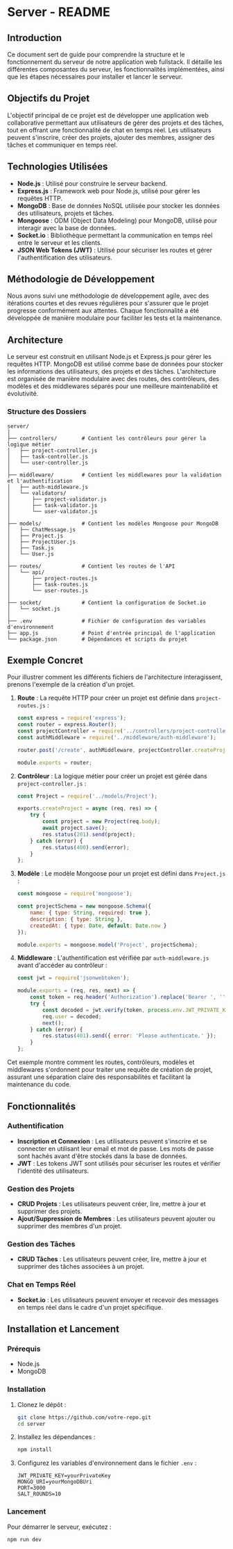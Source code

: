 # Server - README
## Introduction

Ce document sert de guide pour comprendre la structure et le fonctionnement du serveur de notre application web fullstack. Il détaille les différentes composantes du serveur, les fonctionnalités implémentées, ainsi que les étapes nécessaires pour installer et lancer le serveur.

## Objectifs du Projet

L'objectif principal de ce projet est de développer une application web collaborative permettant aux utilisateurs de gérer des projets et des tâches, tout en offrant une fonctionnalité de chat en temps réel. Les utilisateurs peuvent s'inscrire, créer des projets, ajouter des membres, assigner des tâches et communiquer en temps réel.

## Technologies Utilisées

- **Node.js** : Utilisé pour construire le serveur backend.
- **Express.js** : Framework web pour Node.js, utilisé pour gérer les requêtes HTTP.
- **MongoDB** : Base de données NoSQL utilisée pour stocker les données des utilisateurs, projets et tâches.
- **Mongoose** : ODM (Object Data Modeling) pour MongoDB, utilisé pour interagir avec la base de données.
- **Socket.io** : Bibliothèque permettant la communication en temps réel entre le serveur et les clients.
- **JSON Web Tokens (JWT)** : Utilisé pour sécuriser les routes et gérer l'authentification des utilisateurs.

## Méthodologie de Développement

Nous avons suivi une méthodologie de développement agile, avec des itérations courtes et des revues régulières pour s'assurer que le projet progresse conformément aux attentes. Chaque fonctionnalité a été développée de manière modulaire pour faciliter les tests et la maintenance.

## Architecture

Le serveur est construit en utilisant Node.js et Express.js pour gérer les requêtes HTTP. MongoDB est utilisé comme base de données pour stocker les informations des utilisateurs, des projets et des tâches. L'architecture est organisée de manière modulaire avec des routes, des contrôleurs, des modèles et des middlewares séparés pour une meilleure maintenabilité et évolutivité.

### Structure des Dossiers

```
server/
│
├── controllers/        # Contient les contrôleurs pour gérer la logique métier
│   ├── project-controller.js
│   ├── task-controller.js
│   └── user-controller.js
│
├── middleware/         # Contient les middlewares pour la validation et l'authentification
│   ├── auth-middleware.js
│   └── validators/
│       ├── project-validator.js
│       ├── task-validator.js
│       └── user-validator.js
│
├── models/             # Contient les modèles Mongoose pour MongoDB
│   ├── ChatMessage.js
│   ├── Project.js
│   ├── ProjectUser.js
│   ├── Task.js
│   └── User.js
│
├── routes/             # Contient les routes de l'API
│   └── api/
│       ├── project-routes.js
│       ├── task-routes.js
│       └── user-routes.js
│
├── socket/             # Contient la configuration de Socket.io
│   └── socket.js
│
├── .env                # Fichier de configuration des variables d'environnement
├── app.js              # Point d'entrée principal de l'application
└── package.json        # Dépendances et scripts du projet
```
## Exemple Concret

Pour illustrer comment les différents fichiers de l'architecture interagissent, prenons l'exemple de la création d'un projet.

1. **Route** : La requête HTTP pour créer un projet est définie dans `project-routes.js` :
    ```js
    const express = require('express');
    const router = express.Router();
    const projectController = require('../controllers/project-controller');
    const authMiddleware = require('../middleware/auth-middleware');

    router.post('/create', authMiddleware, projectController.createProject);

    module.exports = router;
    ```

2. **Contrôleur** : La logique métier pour créer un projet est gérée dans `project-controller.js` :
    ```js
    const Project = require('../models/Project');

    exports.createProject = async (req, res) => {
        try {
            const project = new Project(req.body);
            await project.save();
            res.status(201).send(project);
        } catch (error) {
            res.status(400).send(error);
        }
    };
    ```

3. **Modèle** : Le modèle Mongoose pour un projet est défini dans `Project.js` :
    ```js
    const mongoose = require('mongoose');

    const projectSchema = new mongoose.Schema({
        name: { type: String, required: true },
        description: { type: String },
        createdAt: { type: Date, default: Date.now }
    });

    module.exports = mongoose.model('Project', projectSchema);
    ```

4. **Middleware** : L'authentification est vérifiée par `auth-middleware.js` avant d'accéder au contrôleur :
    ```js
    const jwt = require('jsonwebtoken');

    module.exports = (req, res, next) => {
        const token = req.header('Authorization').replace('Bearer ', '');
        try {
            const decoded = jwt.verify(token, process.env.JWT_PRIVATE_KEY);
            req.user = decoded;
            next();
        } catch (error) {
            res.status(401).send({ error: 'Please authenticate.' });
        }
    };
    ```

Cet exemple montre comment les routes, contrôleurs, modèles et middlewares s'ordonnent pour traiter une requête de création de projet, assurant une séparation claire des responsabilités et facilitant la maintenance du code.
## Fonctionnalités

### Authentification

- **Inscription et Connexion** : Les utilisateurs peuvent s'inscrire et se connecter en utilisant leur email et mot de passe. Les mots de passe sont hachés avant d'être stockés dans la base de données.
- **JWT** : Les tokens JWT sont utilisés pour sécuriser les routes et vérifier l'identité des utilisateurs.

### Gestion des Projets

- **CRUD Projets** : Les utilisateurs peuvent créer, lire, mettre à jour et supprimer des projets.
- **Ajout/Suppression de Membres** : Les utilisateurs peuvent ajouter ou supprimer des membres d'un projet.

### Gestion des Tâches

- **CRUD Tâches** : Les utilisateurs peuvent créer, lire, mettre à jour et supprimer des tâches associées à un projet.

### Chat en Temps Réel

- **Socket.io** : Les utilisateurs peuvent envoyer et recevoir des messages en temps réel dans le cadre d'un projet spécifique.

## Installation et Lancement

### Prérequis

- Node.js
- MongoDB

### Installation

1. Clonez le dépôt :
    ```sh
    git clone https://github.com/votre-repo.git
    cd server
    ```

2. Installez les dépendances :
    ```sh
    npm install
    ```

3. Configurez les variables d'environnement dans le fichier `.env` :
    ```env
    JWT_PRIVATE_KEY=yourPrivateKey
    MONGO_URI=yourMongoDBUri
    PORT=3000
    SALT_ROUNDS=10
    ```

### Lancement

Pour démarrer le serveur, exécutez :
```sh
npm run dev
```